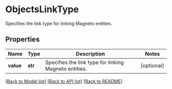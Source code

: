 # ObjectsLinkType

Specifies the link type for linking Magneto entities.

## Properties
Name | Type | Description | Notes
------------ | ------------- | ------------- | -------------
**value** | **str** | Specifies the link type for linking Magneto entities. | [optional] 

[[Back to Model list]](../README.md#documentation-for-models) [[Back to API list]](../README.md#documentation-for-api-endpoints) [[Back to README]](../README.md)


